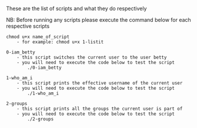 These are the list of scripts and what they do respectively

NB: Before running any scripts please execute the command below for each respective scripts
	
	chmod u+x name_of_script
		- for example: chmod u+x 1-listit
	
	0-iam_betty
		- this script switches the current user to the user betty
		- you will need to execute the code below to test the script
			./0-iam_betty

	1-who_am_i
		- this script prints the effective username of the current user
		- you will need to execute the code below to test the script
			./1-who_am_i

	2-groups
		- this script prints all the groups the current user is part of
		- you will need to execute the code below to test the script
			./2-groups

